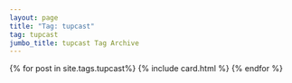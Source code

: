 ```yaml
---
layout: page
title: "Tag: tupcast"
tag: tupcast
jumbo_title: tupcast Tag Archive
---
```


{% for post in site.tags.tupcast%}
{% include card.html %}
{% endfor %}
